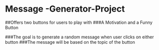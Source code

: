 # Message -Generator-Project
##Offers two buttons for users to play with
###A Motivation and a Funny Button

###The goal is to generate a random message when user clicks on either button
###The message will be based on the topic of the button